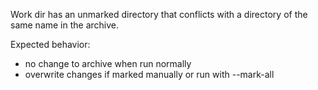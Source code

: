 Work dir has an unmarked directory that conflicts with a directory of the same name in the archive.

Expected behavior:
 * no change to archive when run normally
 * overwrite changes if marked manually or run with --mark-all
